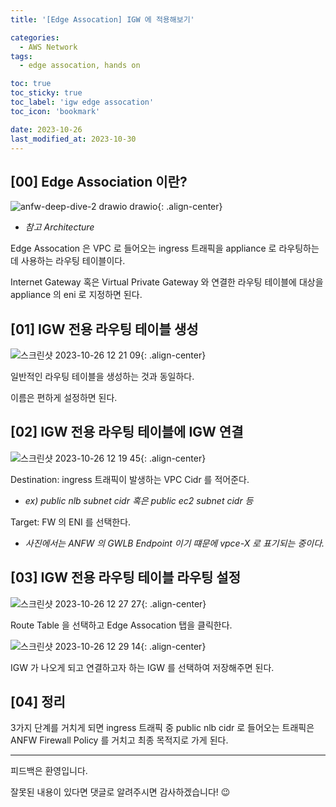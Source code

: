 ```yaml
---
title: '[Edge Assocation] IGW 에 적용해보기'

categories:
  - AWS Network
tags:
  - edge assocation, hands on

toc: true
toc_sticky: true
toc_label: 'igw edge assocation'
toc_icon: 'bookmark'

date: 2023-10-26
last_modified_at: 2023-10-30
---
```


## [00] Edge Association 이란?

![anfw-deep-dive-2 drawio drawio](https://github.com/gyu-beom/gyu-beom.github.io/assets/122728665/8d39e389-b042-4669-9a2c-3eb57ad26155){: .align-center}

- _참고 Architecture_

Edge Assocation 은 VPC 로 들어오는 ingress 트래픽을 appliance 로 라우팅하는데 사용하는 라우팅 테이블이다.

Internet Gateway 혹은 Virtual Private Gateway 와 연결한 라우팅 테이블에 대상을 appliance 의 eni 로 지정하면 된다.

## [01] IGW 전용 라우팅 테이블 생성

![스크린샷 2023-10-26 12 21 09](https://github.com/gyu-beom/gyu-beom.github.io/assets/122728665/2a457f2f-78f7-4934-96b2-80a0d30b5565){: .align-center}

일반적인 라우팅 테이블을 생성하는 것과 동일하다.

이름은 편하게 설정하면 된다.

## [02] IGW 전용 라우팅 테이블에 IGW 연결

![스크린샷 2023-10-26 12 19 45](https://github.com/gyu-beom/gyu-beom.github.io/assets/122728665/d5be6e18-1b40-43d9-ab2b-c424030f8f73){: .align-center}

Destination: ingress 트래픽이 발생하는 VPC Cidr 를 적어준다.

- _ex) public nlb subnet cidr 혹은 public ec2 subnet cidr 등_

Target: FW 의 ENI 를 선택한다.

- _사진에서는 ANFW 의 GWLB Endpoint 이기 떄문에 vpce-X 로 표기되는 중이다._

## [03] IGW 전용 라우팅 테이블 라우팅 설정

![스크린샷 2023-10-26 12 27 27](https://github.com/gyu-beom/gyu-beom.github.io/assets/122728665/d1c721dc-c1d1-4c10-92c2-73f9e1dd7e2f){: .align-center}

Route Table 을 선택하고 Edge Assocation 탭을 클릭한다.

![스크린샷 2023-10-26 12 29 14](https://github.com/gyu-beom/gyu-beom.github.io/assets/122728665/4f91820e-15bd-48da-9367-f90cfef0f237){: .align-center}

IGW 가 나오게 되고 연결하고자 하는 IGW 를 선택하여 저장해주면 된다.

## [04] 정리

3가지 단계를 거치게 되면 ingress 트래픽 중 public nlb cidr 로 들어오는 트래픽은 ANFW Firewall Policy 를 거치고 최종 목적지로 가게 된다.

---

피드백은 환영입니다.

잘못된 내용이 있다면 댓글로 알려주시면 감사하겠습니다! 😉
